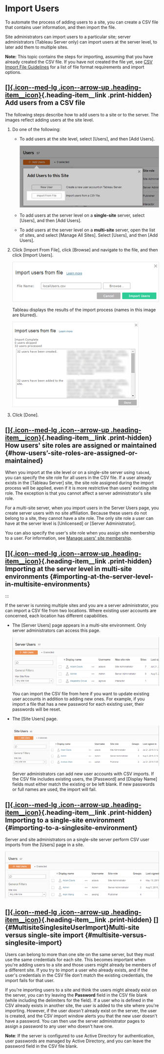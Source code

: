 

Import Users
============
To automate the process of adding users to a site, you can create a
CSV file that contains user information, and then import the file.

Site administrators can import users to a particular site; server
administrators (Tableau Server only) can import users at the server
level, to later add them to multiple sites.

**Note:** This topic contains the steps for importing, assuming that you
have already created the CSV file. If you have not created the file yet,
see [CSV Import File
Guidelines](https://help.tableau.com/current/server/en-us/csvguidelines.htm) for a list of file format requirements and import options.


<div>

[[]{.icon--med-lg .icon--arrow-up .heading-item__icon}](https://help.tableau.com/current/server/en-us/users_import.htm#){.heading-item__link .print-hidden} Add users from a CSV file
-------------------------------------------------------------------------------------------------------------------------------------------------------------------------------------

</div>

The following steps describe how to add users to a site or to the
server. The images reflect adding users at the site level.

1.  Do one of the following:

    -   To add users at the site level, select [Users], and
        then [Add Users].

        ![](./images/import_users_csv.png)

    -   To add users at the server level on a **single-site** server,
        select [Users], and then [Add Users].

    -   To add users at the server level on a **multi-site** server,
        open the list of sites, and select [Manage All
        Sites]. Select [Users], and then [Add
        Users].

2.  Click [Import From File], click [Browse] and
    navigate to the file, and then click [Import Users].

    ![](./images/users_import_local.png)

    Tableau displays the results of the import process (names in this
    image are blurred).

    ![](./images/users_import_local2.png)

3.  Click [Done].

<div>

[[]{.icon--med-lg .icon--arrow-up .heading-item__icon}](https://help.tableau.com/current/server/en-us/users_import.htm#){.heading-item__link .print-hidden} How users' site roles are assigned or maintained {#how-users’-site-roles-are-assigned-or-maintained}
------------------------------------------------------------------------------------------------------------------------------------------------------------------------------------------------------------

</div>

When you import at the site level or on a single-site server using
`tabcmd`, you can specify the site role for all users in the CSV file.
If a user already exists in the [Tableau Server]
site, the site role assigned during the import process will be applied,
even if it is more restrictive than users' existing site role. The
exception is that you cannot affect a server administrator's site role.

For a multi-site server, when you import users in the Server Users page,
you create server users with no site affiliation. Because these users do
not belong to a site, they cannot have a site role. The only site role a
user can have at the server level is [Unlicensed] or [Server
Administrator].

You can also specify the user's site role when you assign site
membership to a user. For information, see [Manage users' site
membership](https://help.tableau.com/current/server/en-us/users_view.htm#manage-site-membership).


[[]{.icon--med-lg .icon--arrow-up .heading-item__icon}](https://help.tableau.com/current/server/en-us/users_import.htm#){.heading-item__link .print-hidden} Importing at the server level in multi-site environments {#importing-at-the-server-level-in-multisite-environments}
--------------------------------------------------------------------------------------------------------------------------------------------------------------------------------------------------------------------
:::

If the server is running multiple sites and you are a server
administrator, you can import a CSV file from two locations. Where
existing user accounts are concerned, each location has different
capabilities.

-   The [Server Users] page appears in a multi-site
    environment. Only server administrators can access this page.

    ![](./images/usersimport_srvrusers.png)

    You can import the CSV file from here if you want to update existing
    user accounts in addition to adding new ones. For example, if you
    import a file that has a new password for each existing user, their
    passwords will be reset.

-   The [Site Users] page.

    ![](./images/usersimport_siteusers.png)

    Server administrators can add new user accounts with CSV imports. If
    the CSV file includes existing users, the [Password] and
    [Display Name] fields must either match the existing or
    be left blank. If new passwords or full names are used, the import
    will fail.

<div>

[[]{.icon--med-lg .icon--arrow-up .heading-item__icon}](https://help.tableau.com/current/server/en-us/users_import.htm#){.heading-item__link .print-hidden} Importing to a single-site environment {#importing-to-a-singlesite-environment}
--------------------------------------------------------------------------------------------------------------------------------------------------------------------------------------------------

</div>

Server and site administrators on a single-site server perform CSV user
imports from the [Users] page in a site.

![](./images/userimport_ss_users.png)

<div>

[[]{.icon--med-lg .icon--arrow-up .heading-item__icon}](https://help.tableau.com/current/server/en-us/users_import.htm#){.heading-item__link .print-hidden} []{#MultisiteSinglesiteUserImport}Multi-site versus single-site import {#multisite-versus-singlesite-import}
----------------------------------------------------------------------------------------------------------------------------------------------------------------------------------------------------------------------------------

</div>

Users can belong to more than one site on the same server, but they must
use the same credentials for each site. This becomes important when
you\'re adding users to a site and those users might already be members
of a different site. If you try to import a user who already exists, and
if the user\'s credentials in the CSV file don't match the existing
credentials, the import fails for that user.

If you're importing users to a site and think the users might already
exist on the server, you can try leaving the **Password** field in the
CSV file blank (while including the delimiters for the field). If a user
who is defined in the CSV already exists in another site, the user is
added to the site where you're importing. However, if the user *doesn't*
already exist on the server, the user is created, and the CSV import
window alerts you that the new user doesn't have a password. You can
then use the server administrator pages to assign a password to any user
who doesn't have one.

**Note**: If the server is configured to use Active Directory for
authentication, user passwords are managed by Active Directory, and you
can leave the password field in the CSV file blank.
